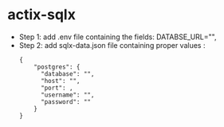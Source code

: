 # actix-sqlx

* Step 1: add .env file containing the fields: 
    DATABSE_URL="",
* Step 2: add sqlx-data.json file containing proper values : 
    ```
    {
        "postgres": {
          "database": "",
          "host": "",
          "port": ,
          "username": "",
          "password": ""
        }
    }
  
